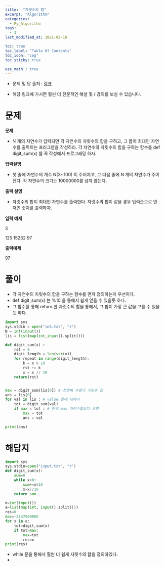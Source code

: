 ```yaml
---
title:  "자릿수의 합"
excerpt: "Algorithm"
categories:
  - Py_Algorithm
tags:
  - 3
last_modified_at: 2021-02-18

toc: true
toc_label: "Table Of Contents"
toc_icon: "cog"
toc_sticky: true

use_math : true
---
```


- 문제 및 답 출처 : [링크](https://www.inflearn.com/course/%ED%8C%8C%EC%9D%B4%EC%8D%AC-%EC%95%8C%EA%B3%A0%EB%A6%AC%EC%A6%98-%EB%AC%B8%EC%A0%9C%ED%92%80%EC%9D%B4-%EC%BD%94%EB%94%A9%ED%85%8C%EC%8A%A4%ED%8A%B8/dashboard)

- 해당 링크에 가시면 훨씬 더 전문적인 해설 및 / 강의를 보실 수 있습니다. 

# 문제

**문제**  

- N 개의 자연수가 입력되면 각 자연수의 자릿수의 합을 구하고, 그 합이 최대인 자연수를 출력하는 프러그램을 작성하라. 각 자연수의 자릿수의 합을 구하는 함수를 def digit_sum(x) 를 꼭 작성해서 프로그래밍 하자.

**입력설명**

- 첫 줄에 자연수의 개수 N(3~100) 이 주어지고, 그 다음 줄에 N 개의 자연수가 주어진다. 각 자연수의 크기는 10000000를 넘지 않는다.

**출력 설명**

- 자릿수의 합이 최대인 자연수를 출력한다. 자릿수의 합이 같을 경우 입력순으로 먼저인 숫자를 출력하자.

**입력 예제**

3

125 15232 97

**출력예제**

97



# 풀이

- 각 자연수의 자릿수의 합을 구하는 함수를 먼저 정의하는게 우선이다.
- def digit_sum(x) 는 %10 을 통해서 쉽게 얻을 수 있을듯 하다.
- 그 함수를 통해 return 한 자릿수의 합을 통해서, 그 합이 가장 큰 값을 고를 수 있을듯 하다.

```python
import sys
sys.stdin = open("in3.txt", "r")
N = int(input())
lis = list(map(int,input().split()))

def digit_sum(x) :
    rst = 0
    digit_length = len(str(x))
    for repeat in range(digit_length):
        k = x % 10
        rst += k
        x = x // 10
    return(rst)


max = digit_sum(lis[0]) # 첫번째 수열의 자릿수 합
ans = lis[0]
for val in lis : # value 들에 대해서
    tot = digit_sum(val)
    if max < tot : # 만약 max 자릿수합보다 크면
        max = tot
        ans = val

print(ans)

```



# 해답지

```python
import sys
sys.stdin=open("input.txt", "r")
def digit_sum(x):
    sum=0
    while x>0:
        sum+=x%10
        x=x//10
    return sum

n=int(input())
a=list(map(int, input().split()))
res=0
max=-2147000000
for x in a:
    tot=digit_sum(x)
    if tot>max:
        max=tot
        res=x
print(res)
```

- while 문을 통해서 훨씬 더 쉽게 자릿수의 합을 정의하였다.
- 